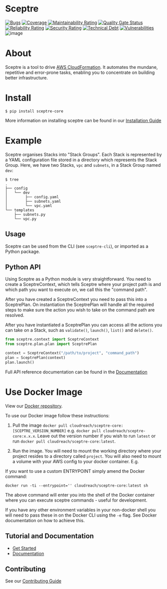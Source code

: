 # Sceptre

[![Bugs](https://sonarcloud.io/api/project_badges/measure?project=Sceptre_sceptre-core&metric=bugs)](https://sonarcloud.io/dashboard?id=Sceptre_sceptre-core)
[![Coverage](https://sonarcloud.io/api/project_badges/measure?project=Sceptre_sceptre-core&metric=coverage)](https://sonarcloud.io/dashboard?id=Sceptre_sceptre-core)
[![Maintainability Rating](https://sonarcloud.io/api/project_badges/measure?project=Sceptre_sceptre-core&metric=sqale_rating)](https://sonarcloud.io/dashboard?id=Sceptre_sceptre-core)
[![Quality Gate Status](https://sonarcloud.io/api/project_badges/measure?project=Sceptre_sceptre-core&metric=alert_status)](https://sonarcloud.io/dashboard?id=Sceptre_sceptre-core)
[![Reliability Rating](https://sonarcloud.io/api/project_badges/measure?project=Sceptre_sceptre-core&metric=reliability_rating)](https://sonarcloud.io/dashboard?id=Sceptre_sceptre-core)
[![Security Rating](https://sonarcloud.io/api/project_badges/measure?project=Sceptre_sceptre-core&metric=security_rating)](https://sonarcloud.io/dashboard?id=Sceptre_sceptre-core)
[![Technical Debt](https://sonarcloud.io/api/project_badges/measure?project=Sceptre_sceptre-core&metric=sqale_index)](https://sonarcloud.io/dashboard?id=Sceptre_sceptre-core)
[![Vulnerabilities](https://sonarcloud.io/api/project_badges/measure?project=Sceptre_sceptre-core&metric=vulnerabilities)](https://sonarcloud.io/dashboard?id=Sceptre_sceptre-core)
![image](https://circleci.com/gh/Sceptre/sceptre-core.png?style=shield)

# About

Sceptre is a tool to drive
[AWS CloudFormation](https://aws.amazon.com/cloudformation). It automates the
mundane, repetitive and error-prone tasks, enabling you to concentrate on
building better infrastructure.

# Install

`$ pip install sceptre-core`

More information on installing sceptre can be found in our
[Installation Guide](https://sceptre.cloudreach.com/latest/docs/install.html)

# Example

Sceptre organises Stacks into "Stack Groups". Each Stack is represented by a
YAML configuration file stored in a directory which represents the Stack Group.
Here, we have two Stacks, `vpc` and `subnets`, in a Stack Group named `dev`:

```
$ tree
.
├── config
│   └── dev
│        ├── config.yaml
│        ├── subnets.yaml
│        └── vpc.yaml
└── templates
    ├── subnets.py
    └── vpc.py
```

## Usage

Sceptre can be used from the CLI (see `sceptre-cli`), or imported as a Python
package.

## Python API

Using Sceptre as a Python module is very straightforward. You need to create a
SceptreContext, which tells Sceptre where your project path is and which path
you want to execute on, we call this the "command path".

After you have created a SceptreContext you need to pass this into a
SceptrePlan. On instantiation the SceptrePlan will handle all the required steps
to make sure the action you wish to take on the command path are resolved.

After you have instantiated a SceptrePlan you can access all the actions you can
take on a Stack, such as `validate()`, `launch()`, `list()` and `delete()`.

```python
from sceptre.context import SceptreContext
from sceptre.plan.plan import SceptrePlan

context = SceptreContext("/path/to/project", "command_path")
plan = SceptrePlan(context)
plan.launch()
```

Full API reference documentation can be found in the
[Documentation](https://sceptre.cloudreach.com/)

# Use Docker Image

View our [Docker repository](https://hub.docker.com/r/cloudreach/sceptre-core).

To use our Docker image follow these instructions:

1. Pull the image `docker pull cloudreach/sceptre-core:[SCEPTRE_VERSION_NUMBER]`
   e.g. `docker pull cloudreach/sceptre-core:x.x.x`. Leave out the version
   number if you wish to run `latest` or run
   `docker pull cloudreach/sceptre-core:latest`.

2. Run the image. You will need to mount the working directory where your
   project resides to a directory called `project`. You will also need to mount
   a volume with your AWS config to your docker container. E.g.

If you want to use a custom ENTRYPOINT simply amend the Docker command:

`docker run -ti --entrypoint='' cloudreach/sceptre-core:latest sh`

The above command will enter you into the shell of the Docker container where
you can execute sceptre commands - useful for development.

If you have any other environment variables in your non-docker shell you will
need to pass these in on the Docker CLI using the `-e` flag. See Docker
documentation on how to achieve this.

## Tutorial and Documentation

- [Get Started](https://sceptre.cloudreach.com/latest/docs/get_started.html)
- [Documentation](https://sceptre.cloudreach.com/)

## Contributing

See our [Contributing Guide](CONTRIBUTING.md)
